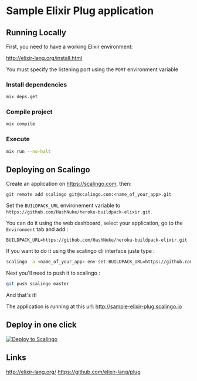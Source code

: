 Sample Elixir Plug application
======================================

Running Locally
---------------

First, you need to have a working Elixir environment:

http://elixir-lang.org/install.html

You must specify the listening port using the `PORT` environment variable

### Install dependencies
```bash
mix deps.get
```

### Compile project

```bash
mix compile
```

### Execute
```bash
mix run --no-halt
```

Deploying on Scalingo
---------------------

Create an application on https://scalingo.com, then:

```
git remote add scalingo git@scalingo.com:<name_of_your_app>.git
```
Set the `BUILDPACK_URL` environement variable to `https://github.com/HashNuke/heroku-buildpack-elixir.git`.

You can do it using the web dashboard, select your application, go to the `Environment` tab and add :
```
BUILDPACK_URL=https://github.com/HashNuke/heroku-buildpack-elixir.git
```

If you want to do it using the scalingo cli interface juste type :
```sh
scalingo -a <name_of_your_app> env-set BUILDPACK_URL=https://github.com/HashNuke/heroku-buildpack-elixir.git
```

Next you'll need to push it to scalingo :
```sh
git push scalingo master
```

And that's it!

The application is running at this url: http://sample-elixir-plug.scalingo.io

Deploy in one click
-------------------

[![Deploy to Scalingo](https://cdn.scalingo.com/deploy/button.svg)](https://my.scalingo.com/deploy)

Links
-----
http://elixir-lang.org/
https://github.com/elixir-lang/plug
